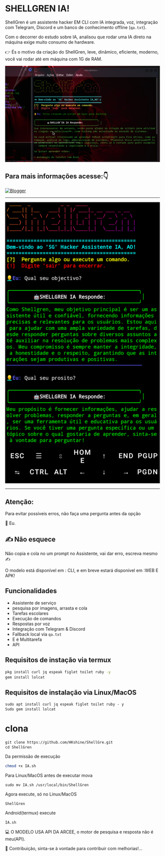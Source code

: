 # SHELLGREN IA! 

ShellGren é um assistente hacker EM CLI com IA integrada, voz, integração com Telegram, Discord e um banco de conhecimento offline (`qa.txt`).

Com o decorrer do estudo sobre IA, analisou que rodar uma IA direto na máquina exige muito consumo de hardware.

👉 És o motivo da criação do ShellGren, leve, dinâmico, eficiente, moderno, você vai rodar até em máquina com 1G de RAM.

![Banner](shellgren.png)

## Para mais informações acesse:👇

[![Blogger](https://img.shields.io/badge/Blogger-FF5722?style=for-the-badge&logo=blogger&logoColor=white)](https://shellgren.blogspot.com)


--- 

![Banner](IMG_20250418_185202.png )

---

## Atenção:
Para evitar possíveis erros, não faça uma pergunta antes da opção

👤 Eu. 

## ✍️ Não esquece

Não copia e cola no um prompt no Assistente, vai dar erro, escreva mesmo ✍️ 


O modelo está disponível em : CLI, e em breve estará disponível em :WEB E APK! 

## Funcionalidades
- Assistente de serviço
- pesquisa por imagens, arrasta e cola 
- Tarefas escolares 
- Execução de comandos
- Respostas por voz
- Integração com Telegram & Discord
- Fallback local via `qa.txt`
- E é Multitarefa 
- API 

## Requisitos de instação via termux
```bash
pkg install curl jq espeak figlet toilet ruby -y
gem install lolcat
```
## Requisitos de instalação via Linux/MacOS
```
sudo apt install curl jq espeak figlet toilet ruby - y
Sudo gem install lolcat
```
# clona 
```
git clone https://github.com/HKshine/ShellGre.git
cd ShellGren
```
Da permissão de execução
```bash
chmod +x IA.sh
```
Para Linux/MacOS antes de executar mova
```
sudo mv IA.sh /usr/local/bin/ShellGren
```
Agora execute, só no Linux/MacOS
```
ShellGren
```
Android(termux) execute 
```
IA.sh
```

💻 O MODELO USA API DA ARCEE, o motor de pesquisa e resposta não é meu(API). 

🤝 Contribuição, sinta-se à vontade para contribuir com melhorias!...

